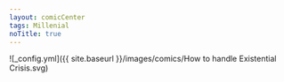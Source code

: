 ```yaml
---
layout: comicCenter
tags: Millenial
noTitle: true
---
```


![_config.yml]({{ site.baseurl }}/images/comics/How to handle  Existential Crisis.svg)
